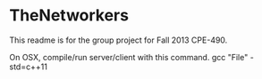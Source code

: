 TheNetworkers
=============

This readme is for the group project for Fall 2013 CPE-490.

On OSX, compile/run server/client with this command. gcc "File" -std=c++11